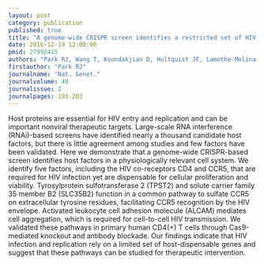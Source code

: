 ```yaml
---
layout: post
category: publication
published: true
title: "A genome-wide CRISPR screen identifies a restricted set of HIV host dependency factors."
date: 2016-12-19 12:00:00
pmid: 27992415
authors: "Park RJ, Wang T, Koundakjian D, Hultquist JF, Lamothe-Molina P, Monel B, Schumann K, Yu H, Krupzcak KM, Garcia-Beltran W, Piechocka-Trocha A, Krogan NJ, Marson A, Sabatini DM, Lander ES, Hacohen N, Walker BD"
firstauthor: "Park RJ"
journalname: "Nat. Genet."
journalvolume: 49
journalissue: 2
journalpages: 193-203
---
```


Host proteins are essential for HIV entry and replication and can be important nonviral therapeutic targets. Large-scale RNA interference (RNAi)-based screens have identified nearly a thousand candidate host factors, but there is little agreement among studies and few factors have been validated. Here we demonstrate that a genome-wide CRISPR-based screen identifies host factors in a physiologically relevant cell system. We identify five factors, including the HIV co-receptors CD4 and CCR5, that are required for HIV infection yet are dispensable for cellular proliferation and viability. Tyrosylprotein sulfotransferase 2 (TPST2) and solute carrier family 35 member B2 (SLC35B2) function in a common pathway to sulfate CCR5 on extracellular tyrosine residues, facilitating CCR5 recognition by the HIV envelope. Activated leukocyte cell adhesion molecule (ALCAM) mediates cell aggregation, which is required for cell-to-cell HIV transmission. We validated these pathways in primary human CD4(+) T cells through Cas9-mediated knockout and antibody blockade. Our findings indicate that HIV infection and replication rely on a limited set of host-dispensable genes and suggest that these pathways can be studied for therapeutic intervention.

